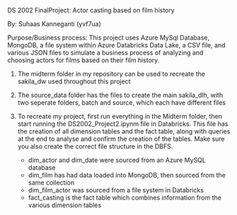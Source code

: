 DS 2002 FinalProject: Actor casting based on film history

By: Suhaas Kanneganti (yvf7ua)

Purpose/Business process:
This project uses Azure MySql Database, MongoDB, a file system within Azure Databricks Data Lake, a CSV file, and various JSON files to simulate a business process of analyzing and choosing actors for films based on their film history.

1. The midterm folder in my repository can be used to recreate the sakila_dw used throughout this project

1. The source_data folder has the files to create the main sakila_dlh, with two seperate folders, batch and source, which each have different files

2. To recreate my project, first run everything in the Midterm folder, then start running the DS2002_Project2.ipynm file in Databricks. This file has the creation of all dimension tables and the fact table, along with queries at the end to analyse and confirm the creation of the tables. Make sure you also create the correct file structure in the DBFS.

      - dim_actor and dim_date were sourced from an Azure MySQL database
      - dim_film has had data loaded into MongoDB, then sourced from the same collection
      - dim_film_actor was sourced from a file system in Databricks
      - fact_casting is the fact table which combines information from the various dimension tables


